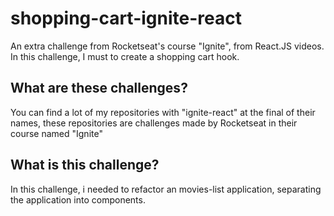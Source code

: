 # shopping-cart-ignite-react
An extra challenge from Rocketseat's course "Ignite", from React.JS videos. In this challenge, I must to create a shopping cart hook.


## What are these challenges?

You can find a lot of my repositories with "ignite-react" at the final of their names, these repositories are challenges made by Rocketseat in their course named "Ignite"

## What is this challenge?

In this challenge, i needed to refactor an movies-list application, separating the application into components.
